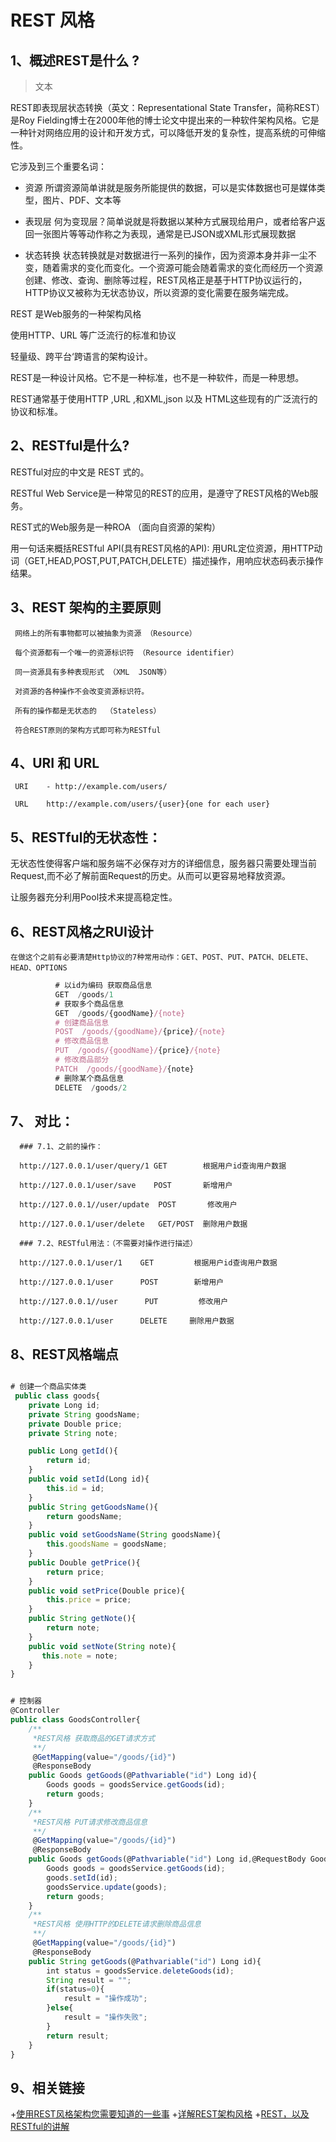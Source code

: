 # REST 风格

## 1、概述REST是什么 ?
> 文本

REST即表现层状态转换（英文：Representational State Transfer，简称REST）是Roy Fielding博士在2000年他的博士论文中提出来的一种软件架构风格。它是一种针对网络应用的设计和开发方式，可以降低开发的复杂性，提高系统的可伸缩性。

它涉及到三个重要名词：

+ 资源
所谓资源简单讲就是服务所能提供的数据，可以是实体数据也可是媒体类型，图片、PDF、文本等

+ 表现层
何为变现层？简单说就是将数据以某种方式展现给用户，或者给客户返回一张图片等等动作称之为表现，通常是已JSON或XML形式展现数据

+ 状态转换
 状态转换就是对数据进行一系列的操作，因为资源本身并非一尘不变，随着需求的变化而变化。一个资源可能会随着需求的变化而经历一个资源创建、修改、查询、删除等过程，REST风格正是基于HTTP协议运行的，HTTP协议又被称为无状态协议，所以资源的变化需要在服务端完成。

REST 是Web服务的一种架构风格

使用HTTP、URL 等广泛流行的标准和协议

轻量级、跨平台‘跨语言的架构设计。

REST是一种设计风格。它不是一种标准，也不是一种软件，而是一种思想。

REST通常基于使用HTTP ,URL ,和XML,json 以及 HTML这些现有的广泛流行的协议和标准。


## 2、RESTful是什么?

RESTful对应的中文是 REST 式的。

RESTful Web Service是一种常见的REST的应用，是遵守了REST风格的Web服务。

REST式的Web服务是一种ROA （面向自资源的架构）

用一句话来概括RESTful API(具有REST风格的API): 用URL定位资源，用HTTP动词（GET,HEAD,POST,PUT,PATCH,DELETE）描述操作，用响应状态码表示操作结果。

## 3、REST  架构的主要原则

     网络上的所有事物都可以被抽象为资源 （Resource）

     每个资源都有一个唯一的资源标识符 （Resource identifier）

     同一资源具有多种表现形式 （XML  JSON等）

     对资源的各种操作不会改变资源标识符。

     所有的操作都是无状态的  （Stateless）

     符合REST原则的架构方式即可称为RESTful

## 4、URI 和 URL

     URI    - http://example.com/users/

     URL    http://example.com/users/{user}{one for each user}

## 5、RESTful的无状态性：

无状态性使得客户端和服务端不必保存对方的详细信息，服务器只需要处理当前Request,而不必了解前面Request的历史。从而可以更容易地释放资源。

让服务器充分利用Pool技术来提高稳定性。


## 6、REST风格之RUI设计

    在做这个之前有必要清楚Http协议的7种常用动作：GET、POST、PUT、PATCH、DELETE、HEAD、OPTIONS

```javascript
          # 以id为编码 获取商品信息
          GET  /goods/1
          # 获取多个商品信息
          GET  /goods/{goodName}/{note}
          # 创建商品信息
          POST  /goods/{goodName}/{price}/{note}
          # 修改商品信息
          PUT  /goods/{goodName}/{price}/{note}
          # 修改商品部分
          PATCH  /goods/{goodName}/{note}
          # 删除某个商品信息
          DELETE  /goods/2
```

## 7、 对比：

      ### 7.1、之前的操作：

      http://127.0.0.1/user/query/1 GET        根据用户id查询用户数据

      http://127.0.0.1/user/save    POST       新增用户

      http://127.0.0.1//user/update  POST       修改用户

      http://127.0.0.1/user/delete   GET/POST  删除用户数据

      ### 7.2、RESTful用法：（不需要对操作进行描述）

      http://127.0.0.1/user/1    GET         根据用户id查询用户数据

      http://127.0.0.1/user      POST        新增用户

      http://127.0.0.1//user      PUT         修改用户

      http://127.0.0.1/user      DELETE     删除用户数据

## 8、REST风格端点

```javascript

# 创建一个商品实体类
 public class goods{
    private Long id;
    private String goodsName;
    private Double price;
    private String note;

    public Long getId(){
        return id;
    }
    public void setId(Long id){
        this.id = id;
    }
    public String getGoodsName(){
        return goodsName;
    }
    public void setGoodsName(String goodsName){
        this.goodsName = goodsName;
    }
    public Double getPrice(){
        return price;
    }
    public void setPrice(Double price){
        this.price = price;
    }
    public String getNote(){
        return note;
    }
    public void setNote(String note){
       this.note = note;
    }
}
```

```javascript

# 控制器
@Controller
public class GoodsController{
    /**
     *REST风格 获取商品的GET请求方式
     **/
     @GetMapping(value="/goods/{id}")
     @ResponseBody
    public Goods getGoods(@Pathvariable("id") Long id){
        Goods goods = goodsService.getGoods(id);
        return goods;
    }
    /**
     *REST风格 PUT请求修改商品信息
     **/
     @GetMapping(value="/goods/{id}")
     @ResponseBody
    public Goods getGoods(@Pathvariable("id") Long id,@RequestBody Goods goods){
        Goods goods = goodsService.getGoods(id);
        goods.setId(id);
        goodsService.update(goods);
        return goods;
    }
    /**
     *REST风格 使用HTTP的DELETE请求删除商品信息
     **/
     @GetMapping(value="/goods/{id}")
     @ResponseBody
    public String getGoods(@Pathvariable("id") Long id){
        int status = goodsService.deleteGoods(id);
        String result = "";
        if(status=0){
            result = "操作成功";
        }else{
            result = "操作失败";
        }
        return result;
    }
}

```
## 9、相关链接
+[使用REST风格架构您需要知道的一些事](https://www.cnblogs.com/vipyoumay/p/8042924.html)
+[详解REST架构风格](http://www.uml.org.cn/zjjs/201805142.asp)
+[REST，以及RESTful的讲解](https://blog.csdn.net/qq_21383435/article/details/80032375)




